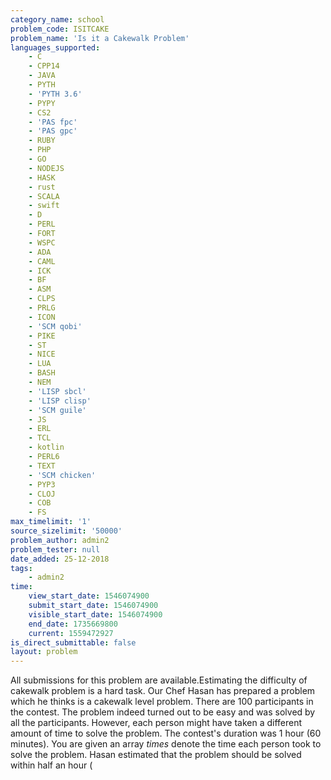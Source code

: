 ```yaml
---
category_name: school
problem_code: ISITCAKE
problem_name: 'Is it a Cakewalk Problem'
languages_supported:
    - C
    - CPP14
    - JAVA
    - PYTH
    - 'PYTH 3.6'
    - PYPY
    - CS2
    - 'PAS fpc'
    - 'PAS gpc'
    - RUBY
    - PHP
    - GO
    - NODEJS
    - HASK
    - rust
    - SCALA
    - swift
    - D
    - PERL
    - FORT
    - WSPC
    - ADA
    - CAML
    - ICK
    - BF
    - ASM
    - CLPS
    - PRLG
    - ICON
    - 'SCM qobi'
    - PIKE
    - ST
    - NICE
    - LUA
    - BASH
    - NEM
    - 'LISP sbcl'
    - 'LISP clisp'
    - 'SCM guile'
    - JS
    - ERL
    - TCL
    - kotlin
    - PERL6
    - TEXT
    - 'SCM chicken'
    - PYP3
    - CLOJ
    - COB
    - FS
max_timelimit: '1'
source_sizelimit: '50000'
problem_author: admin2
problem_tester: null
date_added: 25-12-2018
tags:
    - admin2
time:
    view_start_date: 1546074900
    submit_start_date: 1546074900
    visible_start_date: 1546074900
    end_date: 1735669800
    current: 1559472927
is_direct_submittable: false
layout: problem
---
```

All submissions for this problem are available.Estimating the difficulty of cakewalk problem is a hard task. Our Chef Hasan has prepared a problem which he thinks is a cakewalk level problem. There are 100 participants in the contest. The problem indeed turned out to be easy and was solved by all the participants. However, each person might have taken a different amount of time to solve the problem. The contest's duration was 1 hour (60 minutes). You are given an array $times$ denote the time each person took to solve the problem. Hasan estimated that the problem should be solved within half an hour (

